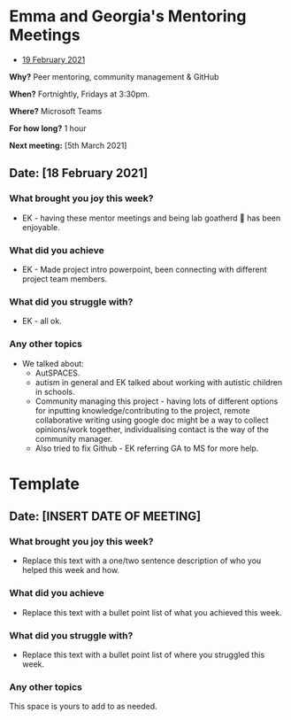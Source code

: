 # Emma and Georgia's Mentoring Meetings

* [19 February 2021](#date-19-february-2021)

**Why?** Peer mentoring, community management & GitHub

**When?** Fortnightly, Fridays at 3:30pm.

**Where?** Microsoft Teams

**For how long?** 1 hour

**Next meeting:** [5th March 2021]



## Date: [18 February 2021]

### What brought you joy this week?

* EK - having these mentor meetings and being lab goatherd :goat: has been enjoyable.

### What did you achieve

* EK - Made project intro powerpoint, been connecting with different project team members.

### What did you struggle with?

* EK - all ok.

### Any other topics

* We talked about:
  * AutSPACES. 
  * autism in general and EK talked about working with autistic children in schools.
  * Community managing this project - having lots of different options for inputting knowledge/contributing to the project, remote collaborative writing using google doc might be a way to collect opinions/work together, individualising contact is the way of the community manager.
  * Also tried to fix Github - EK referring GA to MS for more help.


# Template

## Date: [INSERT DATE OF MEETING]

### What brought you joy this week?

* Replace this text with a one/two sentence description of who you helped this week and how.

### What did you achieve

* Replace this text with a bullet point list of what you achieved this week.

### What did you struggle with?

* Replace this text with a bullet point list of where you struggled this week.

### Any other topics

This space is yours to add to as needed.

